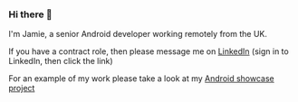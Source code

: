 ### Hi there 👋

I'm Jamie, a senior Android developer working remotely from the UK.

If you have a contract role, then please message me on [LinkedIn](https://www.linkedin.com/in/jamiecruwys/) (sign in to LinkedIn, then click the link)

For an example of my work please take a look at my [Android showcase project](https://github.com/JamieCruwys/android-showcase)
